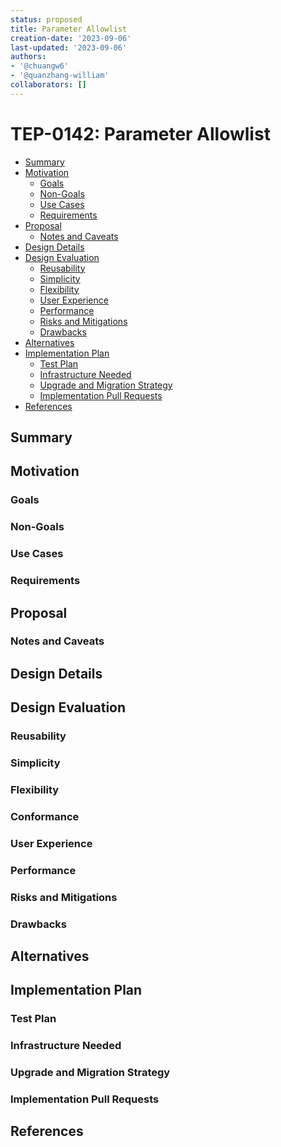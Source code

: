 ```yaml
---
status: proposed
title: Parameter Allowlist
creation-date: '2023-09-06'
last-updated: '2023-09-06'
authors:
- '@chuangw6'
- '@quanzhang-william'
collaborators: []
---
```


# TEP-0142: Parameter Allowlist

<!--
**Note:** Please remove comment blocks for sections you've filled in.
When your TEP is complete, all of these comment blocks should be removed.

To get started with this template:

- [ ] **Fill out this file as best you can.**
  At minimum, you should fill in the "Summary", and "Motivation" sections.
  These should be easy if you've preflighted the idea of the TEP with the
  appropriate Working Group.
- [ ] **Create a PR for this TEP.**
  Assign it to people in the Working Group that are sponsoring this process.
- [ ] **Merge early and iterate.**
  Avoid getting hung up on specific details and instead aim to get the goals of
  the TEP clarified and merged quickly. The best way to do this is to just
  start with the high-level sections and fill out details incrementally in
  subsequent PRs.

Just because a TEP is merged does not mean it is complete or approved. Any TEP
marked as a `proposed` is a working document and subject to change. You can
denote sections that are under active debate as follows:

```
<<[UNRESOLVED optional short context or usernames ]>>
Stuff that is being argued.
<<[/UNRESOLVED]>>
```

When editing TEPS, aim for tightly-scoped, single-topic PRs to keep discussions
focused. If you disagree with what is already in a document, open a new PR
with suggested changes.

If there are new details that belong in the TEP, edit the TEP. Once a
feature has become "implemented", major changes should get new TEPs.

The canonical place for the latest set of instructions (and the likely source
of this file) is [here](/teps/tools/tep-template.md.template).

-->

<!--
This is the title of your TEP. Keep it short, simple, and descriptive. A good
title can help communicate what the TEP is and should be considered as part of
any review.
-->

<!--
A table of contents is helpful for quickly jumping to sections of a TEP and for
highlighting any additional information provided beyond the standard TEP
template.

Ensure the TOC is wrapped with
  <code>&lt;!-- toc --&rt;&lt;!-- /toc --&rt;</code>
tags, and then generate with `hack/update-toc.sh`.
-->

<!-- toc -->
- [Summary](#summary)
- [Motivation](#motivation)
  - [Goals](#goals)
  - [Non-Goals](#non-goals)
  - [Use Cases](#use-cases)
  - [Requirements](#requirements)
- [Proposal](#proposal)
  - [Notes and Caveats](#notes-and-caveats)
- [Design Details](#design-details)
- [Design Evaluation](#design-evaluation)
  - [Reusability](#reusability)
  - [Simplicity](#simplicity)
  - [Flexibility](#flexibility)
  - [User Experience](#user-experience)
  - [Performance](#performance)
  - [Risks and Mitigations](#risks-and-mitigations)
  - [Drawbacks](#drawbacks)
- [Alternatives](#alternatives)
- [Implementation Plan](#implementation-plan)
  - [Test Plan](#test-plan)
  - [Infrastructure Needed](#infrastructure-needed)
  - [Upgrade and Migration Strategy](#upgrade-and-migration-strategy)
  - [Implementation Pull Requests](#implementation-pull-requests)
- [References](#references)
<!-- /toc -->

## Summary

<!--
This section is incredibly important for producing high quality user-focused
documentation such as release notes or a development roadmap. It should be
possible to collect this information before implementation begins in order to
avoid requiring implementors to split their attention between writing release
notes and implementing the feature itself.

A good summary is probably at least a paragraph in length.

Both in this section and below, follow the guidelines of the [documentation
style guide]. In particular, wrap lines to a reasonable length, to make it
easier for reviewers to cite specific portions, and to minimize diff churn on
updates.

[documentation style guide]: https://github.com/kubernetes/community/blob/master/contributors/guide/style-guide.md
-->

## Motivation

<!--
This section is for explicitly listing the motivation, goals and non-goals of
this TEP. Describe why the change is important and the benefits to users. The
motivation section can optionally provide links to [experience reports][experience reports]
to demonstrate the interest in a TEP within the wider Tekton community.

[experience reports]: https://github.com/golang/go/wiki/ExperienceReports
-->

### Goals

<!--
List the specific goals of the TEP.
- What is it trying to achieve?
- How will we know that this has succeeded?
-->

### Non-Goals

<!--
Listing non-goals helps to focus discussion and make progress.
- What is out of scope for this TEP?
-->

### Use Cases

<!--
Describe the concrete improvement specific groups of users will see if the
Motivations in this doc result in a fix or feature.

Consider the user's:
- [role][role] - are they a Task author? Catalog Task user? Cluster Admin? e.t.c.
- experience - what workflows or actions are enhanced if this problem is solved?

[role]: https://github.com/tektoncd/community/blob/main/user-profiles.md
-->

### Requirements

<!--
Describe constraints on the solution that must be met, such as:
- which performance characteristics that must be met?
- which specific edge cases that must be handled?
- which user scenarios that will be affected and must be accommodated?
-->

## Proposal

<!--
This is where we get down to the specifics of what the proposal actually is.
This should have enough detail that reviewers can understand exactly what
you're proposing, but should not include things like API designs or
implementation. The "Design Details" section below is for the real
nitty-gritty.
-->

### Notes and Caveats

<!--
(optional)

Go in to as much detail as necessary here.
- What are the caveats to the proposal?
- What are some important details that didn't come across above?
- What are the core concepts and how do they relate?
-->


## Design Details

<!--
This section should contain enough information that the specifics of your
change are understandable. This may include API specs (though not always
required) or even code snippets. If there's any ambiguity about HOW your
proposal will be implemented, this is the place to discuss them.

If it's helpful to include workflow diagrams or any other related images,
add them under "/teps/images/". It's upto the TEP author to choose the name
of the file, but general guidance is to include at least TEP number in the
file name, for example, "/teps/images/NNNN-workflow.jpg".
-->


## Design Evaluation
<!--
How does this proposal affect the api conventions, reusability, simplicity, flexibility
and conformance of Tekton, as described in [design principles](https://github.com/tektoncd/community/blob/master/design-principles.md)
-->

### Reusability

<!--
https://github.com/tektoncd/community/blob/main/design-principles.md#reusability

- Are there existing features related to the proposed features? Were the existing features reused?
- Is the problem being solved an authoring-time or runtime-concern? Is the proposed feature at the appropriate level
authoring or runtime?
-->

### Simplicity

<!--
https://github.com/tektoncd/community/blob/main/design-principles.md#simplicity

- How does this proposal affect the user experience?
- What’s the current user experience without the feature and how challenging is it?
- What will be the user experience with the feature? How would it have changed?
- Does this proposal contain the bare minimum change needed to solve for the use cases?
- Are there any implicit behaviors in the proposal? Would users expect these implicit behaviors or would they be
surprising? Are there security implications for these implicit behaviors?
-->

### Flexibility

<!--
https://github.com/tektoncd/community/blob/main/design-principles.md#flexibility

- Are there dependencies that need to be pulled in for this proposal to work? What support or maintenance would be
required for these dependencies?
- Are we coupling two or more Tekton projects in this proposal (e.g. coupling Pipelines to Chains)?
- Are we coupling Tekton and other projects (e.g. Knative, Sigstore) in this proposal?
- What is the impact of the coupling to operators e.g. maintenance & end-to-end testing?
- Are there opinionated choices being made in this proposal? If so, are they necessary and can users extend it with
their own choices?
-->

### Conformance

<!--
https://github.com/tektoncd/community/blob/main/design-principles.md#conformance

- Does this proposal require the user to understand how the Tekton API is implemented?
- Does this proposal introduce additional Kubernetes concepts into the API? If so, is this necessary?
- If the API is changing as a result of this proposal, what updates are needed to the
[API spec](https://github.com/tektoncd/pipeline/blob/main/docs/api-spec.md)?
-->

### User Experience

<!--
(optional)

Consideration about the user experience. Depending on the area of change,
users may be Task and Pipeline editors, they may trigger TaskRuns and
PipelineRuns or they may be responsible for monitoring the execution of runs,
via CLI, dashboard or a monitoring system.

Consider including folks that also work on CLI and dashboard.
-->

### Performance

<!--
(optional)

Consider which use cases are impacted by this change and what are their
performance requirements.
- What impact does this change have on the start-up time and execution time
of TaskRuns and PipelineRuns?
- What impact does it have on the resource footprint of Tekton controllers
as well as TaskRuns and PipelineRuns?
-->

### Risks and Mitigations

<!--
What are the risks of this proposal and how do we mitigate? Think broadly.
For example, consider both security and how this will impact the larger
Tekton ecosystem. Consider including folks that also work outside the WGs
or subproject.
- How will security be reviewed and by whom?
- How will UX be reviewed and by whom?
-->

### Drawbacks

<!--
Why should this TEP _not_ be implemented?
-->

## Alternatives

<!--
What other approaches did you consider and why did you rule them out? These do
not need to be as detailed as the proposal, but should include enough
information to express the idea and why it was not acceptable.
-->


## Implementation Plan

<!--
What are the implementation phases or milestones? Taking an incremental approach
makes it easier to review and merge the implementation pull request.
-->


### Test Plan

<!--
Consider the following in developing a test plan for this enhancement:
- Will there be e2e and integration tests, in addition to unit tests?
- How will it be tested in isolation vs with other components?

No need to outline all the test cases, just the general strategy. Anything
that would count as tricky in the implementation and anything particularly
challenging to test should be called out.

All code is expected to have adequate tests (eventually with coverage
expectations).
-->

### Infrastructure Needed

<!--
(optional)

Use this section if you need things from the project or working group.
Examples include a new subproject, repos requested, GitHub details.
Listing these here allows a working group to get the process for these
resources started right away.
-->

### Upgrade and Migration Strategy

<!--
(optional)

Use this section to detail whether this feature needs an upgrade or
migration strategy. This is especially useful when we modify a
behavior or add a feature that may replace and deprecate a current one.
-->

### Implementation Pull Requests

<!--
Once the TEP is ready to be marked as implemented, list down all the GitHub
merged pull requests.

Note: This section is exclusively for merged pull requests for this TEP.
It will be a quick reference for those looking for implementation of this TEP.
-->

## References

<!--
(optional)

Use this section to add links to GitHub issues, other TEPs, design docs in Tekton
shared drive, examples, etc. This is useful to refer back to any other related links
to get more details.
-->
